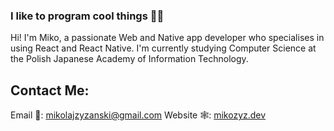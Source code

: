 ### I like to program cool things 👨‍💻
Hi! I'm Miko, a passionate Web and Native app developer who specialises in using React and React Native.
I'm currently studying Computer Science at the Polish Japanese Academy of Information Technology.

## Contact Me:
Email 📧: [mikolajzyzanski@gmail.com](mikolajzyzanski@gmail.com)
Website 🕸: [mikozyz.dev](mikozyz.dev)
